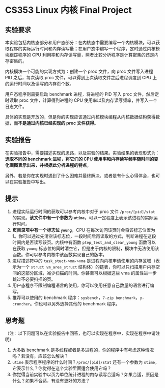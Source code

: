 # CS353 Linux 内核 Final Project

## 实验要求

本实验包括内核态部分和用户态部分：在内核态中需要编写一个内核模块，可以获取程序的实际运行时间和内存读写量；在用户态中编写一个程序，定时通过内核模块跟踪程序的 CPU 利用率和内存读写量，两者比较分析程序是计算密集的还是内存密集的。

内核模块一个可能的实现方式为：创建一个 proc 文件，向 proc 文件写入进程 PID 之后，每次读取 proc 文件，可以得到上次读取文件之后进程调度到 CPU 上的运行时间以及读写的内存页个数。

用户态程序则需要启动 benchmark 进程，将进程的 PID 写入 proc 文件，然后定时读取 proc 文件，计算得到进程的 CPU 使用率以及内存读写频率，并写入一个日志文件。

具体的实现是开放的，但是你的实现应该通过内核模块编程从内核数据结构获得数据，而**不是通过内核已经实现的 proc 文件获得**。

## 实验报告

在实验报告中，需要描述实现的思路，以及实验的结果。实验结果的表现形式为：**选取不同的 benchmark 进程，将它们的 CPU 使用率和内存读写频率随时间的变化画图表示出来，并根据此分析进程的特点**。

另外，若是你在实现时遇到了什么困难并最终解决，或者是有什么心得体会，也可以在实验报告中写出。

## 提示

1. 进程实际运行时间的获取可以参考内核中对于 proc 文件 `/proc/[pid]/stat` 的实现。**该文件中有一个参数为 `utime`**，可以一定程度上表示该进程的实际运行时间。
2. **页目录项中有一个标志位 `young`**，CPU 在每次访问该页时会将该标志位置为 1。你可以通过先清空该标志位，一段时间后再读取的方式，判断进程在这段时间内是否读写该页。内核中有函数 `ptep_test_and_clear_young` 函数可以在获取 `young` 标志位的同时清空它，但是由于内核的限制，模块中无法使用该函数。你可以参考内核中该函数实现自己的版本。
3. 进程描述符中的 `task_stuct->mm->vma` 是进程向内核申请使用的内存区域（表示为一个 `struct vm_area_struct` 结构体）的链表，你可以只扫描用户内存空间的这部分区域，减少扫描的时间。你甚至可以根据这些 vma 的属性进一步跳过不必要扫描的页。
4. 用户态程序不限制编程语言的使用，你可以使用任意自己数量的语言进行编写。
5. 推荐可以使用的 benchmark 程序：`sysbench`，`7-zip benchmark`，`y-cruncher`。你也可以另外选择其他的 benchmark 程序。

## 思考题

（注：以下问题可以在实验报告中回答，也可以实现在程序中，实现在程序中请注明）

1. 大多数 benchmark 是多线程或者是多进程的，你的程序中有考虑这种情况吗？若没有，应该怎么解决？
2. `utime` 表示程序程序的什么时间？`/proc/[pid]/stat` 还有一个参数为 `stime`，它表示什么？你觉得在这个实验里面适合使用它吗？
3. 你觉得当前实验中以页为单位统计进程的内存读写合适吗？如果合适，原因是什么？如果不合适，有没有更好的方法？
